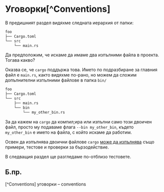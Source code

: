 # Уговорки[^Conventions]

В предишният раздел видяхме следната иерархия от папки:

```txt
foo
├── Cargo.toml
└── src
    └── main.rs
```

Да предположим, че искаме да имаме два изпълними файла в проекта. Тогава какво?

Оказва се, че `cargo` поддържа това. Името по подразбиране за главния файл е
`main.rs`, както видяхме по-рано, но можем да сложим допълнителни изпълними
файлове в папка `bin/`

```txt
foo
├── Cargo.toml
└── src
    ├── main.rs
    └── bin
        └── my_other_bin.rs
```
За да кажем на `cargo` да компил;ира или изпълни само този двоичен файл, просто
му подаваме флага `--bin my_other_bin`, където `my_other_bin` е името на файла,
с който искаме да работим.

Освен да изпълнява двоични файлове `cargo` [може да изпълнява] също примери,
тестове и проверки за бързодействие.

В следващия раздел ще разгледаме по-отблизо тестовете.

## Б.пр.

[^Conventions] уговорки – conventions

[може да изпълнява]: https://doc.rust-lang.org/cargo/guide/project-layout.html
